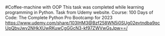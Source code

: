 #Coffee-machine with OOP
 This task was completed while learning programming in Python. Task from Udemy website.
Course:
100 Days of Code: The Complete Python Pro Bootcamp for 2023
https://www.udemy.com/share/103IHM3@Bzf258WN5i0SUg02evtndba9qcUpQbvJwv2NHkXUwRKuwCgGGcN3-kf97ZWVwGsJpw==/
